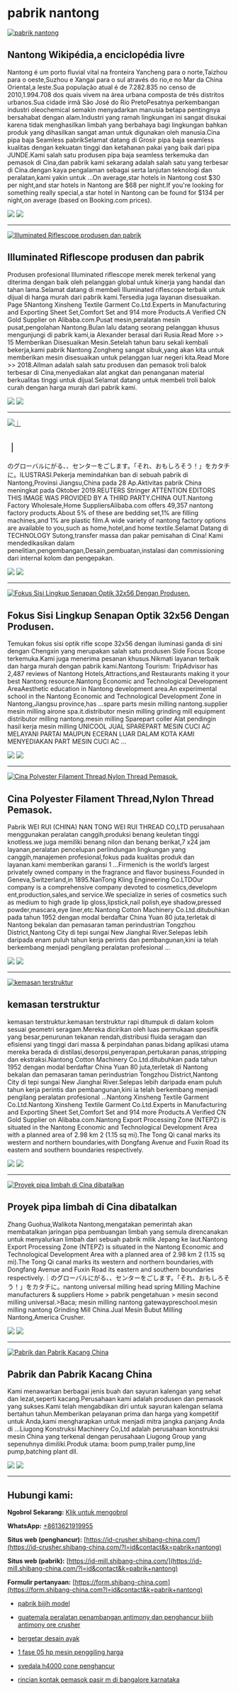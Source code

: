 # pabrik nantong

<a href="https://swt.shibang-china.com/?l=id&img&k=pabrik+nantong" target="_blank">![pabrik nantong](http://static.shibang-china.com/all-800x300/386.jpg)</a>

## Nantong Wikip&#233;dia,a enciclop&#233;dia livre
Nantong &#233; um porto fluvial vital na fronteira Yancheng para o norte,Taizhou para o oeste,Suzhou e Xangai para o sul atrav&#233;s do rio,e no Mar da China Oriental,a leste.Sua popula&#231;&#227;o atual &#233; de 7.282.835 no censo de 2010,1.994.708 dos quais vivem na &#225;rea urbana composta de tr&#234;s distritos urbanos.Sua cidade irm&#227; S&#227;o Jos&#233; do Rio PretoPesatnya perkembangan industri oleochemical semakin menyadarkan manusia betapa pentingnya bersahabat dengan alam.Industri yang ramah lingkungan ini sangat disukai karena tidak menghasilkan limbah yang berbahaya bagi lingkungan bahkan produk yang dihasilkan sangat aman untuk digunakan oleh manusia.Cina pipa baja Seamless pabrikSelamat datang di Grosir pipa baja seamless kualitas dengan kekuatan tinggi dan ketahanan pakai yang baik dari pipa JUNDE.Kami salah satu produsen pipa baja seamless terkemuka dan pemasok di Cina,dan pabrik kami sekarang adalah salah satu yang terbesar di Cina.dengan kaya pengalaman sebagai serta lanjutan teknologi dan peralatan,kami yakin untuk …On average,star hotels in Nantong cost $30 per night,and star hotels in Nantong are $68 per night.If you're looking for something really special,a star hotel in Nantong can be found for $134 per night,on average (based on Booking.com prices).


<a href="https://whatsapp.shibangsoft.com/WhatsApp.php" target="_blank" title="WhatsApp">![](http://static.shibang-china.com/icon/whatsapp.png)</a> <a href="https://swt.shibang-china.com/?l=id&icon&k=pabrik+nantong" target="_blank">![](http://static.shibang-china.com/icon/chat-id.png)</a>

---

<a href="https://swt.shibang-china.com/?l=id&img&k=pabrik+nantong" target="_blank">![Illuminated Riflescope produsen dan pabrik](http://static.shibang-china.com/all-800x300/885.jpg)</a>

## Illuminated Riflescope produsen dan pabrik
Produsen profesional Illuminated riflescope merek merek terkenal yang diterima dengan baik oleh pelanggan global untuk kinerja yang handal dan tahan lama.Selamat datang di membeli Illuminated riflescope terbaik untuk dijual di harga murah dari pabrik kami.Tersedia juga layanan disesuaikan. Page 5Nantong Xinsheng Textile Garment Co.Ltd.Experts in Manufacturing and Exporting Sheet Set,Comfort Set and 914 more Products.A Verified CN Gold Supplier on Alibaba.com.Pusat mesin,peralatan mesin pusat,pengolahan Nantong.Bulan lalu datang seorang pelanggan khusus mengunjungi di pabrik kami,ia Alexander berasal dari Rusia.Read More &gt;&gt; 15 Memberikan Disesuaikan Mesin.Setelah tahun baru sekali kembali bekerja,kami pabrik Nantong Zongheng sangat sibuk,yang akan kita untuk memberikan mesin disesuaikan untuk pelanggan luar negeri kita.Read More &gt;&gt; 2018.Allman adalah salah satu produsen dan pemasok troli balok terbesar di Cina,menyediakan alat angkat dan penanganan material berkualitas tinggi untuk dijual.Selamat datang untuk membeli troli balok curah dengan harga murah dari pabrik kami.


<a href="https://whatsapp.shibangsoft.com/WhatsApp.php" target="_blank" title="WhatsApp">![](http://static.shibang-china.com/icon/whatsapp.png)</a> <a href="https://swt.shibang-china.com/?l=id&icon&k=pabrik+nantong" target="_blank">![](http://static.shibang-china.com/icon/chat-id.png)</a>

---

<a href="https://swt.shibang-china.com/?l=id&img&k=pabrik+nantong" target="_blank">![｜](http://static.shibang-china.com/all-800x300/545.jpg)</a>

## ｜
のグローバルにがる、、センターをごします。「それ、おもしろそう！」をカタチに。ILUSTRASI.Pekerja memindahkan ban di sebuah pabrik di Nantong,Provinsi Jiangsu,China pada 28 Ap.Aktivitas pabrik China meningkat pada Oktober 2019.REUTERS Stringer ATTENTION EDITORS THIS IMAGE WAS PROVIDED BY A THIRD PARTY.CHINA OUT.Nantong Factory Wholesale,Home SuppliersAlibaba.com offers 49,357 nantong factory products.About 5% of these are bedding set,1% are filling machines,and 1% are plastic film.A wide variety of nantong factory options are available to you,such as home,hotel,and home textile.Selamat Datang di TECHNOLOGY Sutong,transfer massa dan pakar pemisahan di Cina! Kami mendedikasikan dalam penelitian,pengembangan,Desain,pembuatan,instalasi dan commissioning dari internal kolom dan pengepakan.


<a href="https://whatsapp.shibangsoft.com/WhatsApp.php" target="_blank" title="WhatsApp">![](http://static.shibang-china.com/icon/whatsapp.png)</a> <a href="https://swt.shibang-china.com/?l=id&icon&k=pabrik+nantong" target="_blank">![](http://static.shibang-china.com/icon/chat-id.png)</a>

---

<a href="https://swt.shibang-china.com/?l=id&img&k=pabrik+nantong" target="_blank">![Fokus Sisi Lingkup Senapan Optik 32x56 Dengan Produsen.](http://static.shibang-china.com/all-800x300/1192.jpg)</a>

## Fokus Sisi Lingkup Senapan Optik 32x56 Dengan Produsen.
Temukan fokus sisi optik rifle scope 32x56 dengan iluminasi ganda di sini dengan Chengxin yang merupakan salah satu produsen Side Focus Scope terkemuka.Kami juga menerima pesanan khusus.Nikmati layanan terbaik dan harga murah dengan pabrik kami.Nantong Tourism: TripAdvisor has 2,487 reviews of Nantong Hotels,Attractions,and Restaurants making it your best Nantong resource.Nantong Economic and Technological Development AreaAesthetic education in Nantong development area.An experimental school in the Nantong Economic and Technological Development Zone in Nantong,Jiangsu province,has …spare parts mesin milling nantong.supplier mesin milling airone spa.it.distributor mesin milling grinding mill equipment distributor milling nantong.mesin milling Sparepart coller Alat pendingin hasil kerja mesin milling UNICOOL JUAL SPAREPART MESIN CUCI AC MELAYANI PARTAI MAUPUN ECERAN LUAR DALAM KOTA KAMI MENYEDIAKAN PART MESIN CUCI AC …


<a href="https://whatsapp.shibangsoft.com/WhatsApp.php" target="_blank" title="WhatsApp">![](http://static.shibang-china.com/icon/whatsapp.png)</a> <a href="https://swt.shibang-china.com/?l=id&icon&k=pabrik+nantong" target="_blank">![](http://static.shibang-china.com/icon/chat-id.png)</a>

---

<a href="https://swt.shibang-china.com/?l=id&img&k=pabrik+nantong" target="_blank">![Cina Polyester Filament Thread,Nylon Thread Pemasok.](http://static.shibang-china.com/all-800x300/923.jpg)</a>

## Cina Polyester Filament Thread,Nylon Thread Pemasok.
Pabrik WEI RUI (CHINA) NAN TONG WEI RUI THREAD CO,LTD perusahaan menggunakan peralatan canggih,produksi benang keuletan tinggi knotless.we juga memiliki benang nilon dan benang berikat,7 x24 jam layanan,peralatan pencelupan perlindungan lingkungan yang canggih,manajemen profesional,fokus pada kualitas produk dan layanan.kami memberikan garansi 1 …Firmenich is the world’s largest privately owned company in the fragrance and flavor business.Founded in Geneva,Switzerland,in 1895.NanTong Kling Engineering Co.LTDOur company is a comprehensive company devoted to cosmetics,developm ent,production,sales,and service.We specialize in series of cosmetics such as medium to high grade lip gloss,lipstick,nail polish,eye shadow,pressed powder,mascara,eye liner,etc.Nantong Cotton Machinery Co.Ltd.ditubuhkan pada tahun 1952 dengan modal berdaftar China Yuan 80 juta,terletak di Nantong bekalan dan pemasaran taman perindustrian Tongzhou District,Nantong City di tepi sungai New Jianghai River.Selepas lebih daripada enam puluh tahun kerja perintis dan pembangunan,kini ia telah berkembang menjadi pengilang peralatan profesional …


<a href="https://whatsapp.shibangsoft.com/WhatsApp.php" target="_blank" title="WhatsApp">![](http://static.shibang-china.com/icon/whatsapp.png)</a> <a href="https://swt.shibang-china.com/?l=id&icon&k=pabrik+nantong" target="_blank">![](http://static.shibang-china.com/icon/chat-id.png)</a>

---

<a href="https://swt.shibang-china.com/?l=id&img&k=pabrik+nantong" target="_blank">![kemasan terstruktur](http://static.shibang-china.com/all-800x300/568.jpg)</a>

## kemasan terstruktur
kemasan terstruktur.kemasan terstruktur rapi ditumpuk di dalam kolom sesuai geometri seragam.Mereka dicirikan oleh luas permukaan spesifik yang besar,penurunan tekanan rendah,distribusi fluida seragam dan efisiensi yang tinggi dari massa &amp; perpindahan panas.bidang aplikasi utama mereka berada di distilasi,desorpsi,penyerapan,pertukaran panas,stripping dan ekstraksi.Nantong Cotton Machinery Co.Ltd.ditubuhkan pada tahun 1952 dengan modal berdaftar China Yuan 80 juta,terletak di Nantong bekalan dan pemasaran taman perindustrian Tongzhou District,Nantong City di tepi sungai New Jianghai River.Selepas lebih daripada enam puluh tahun kerja perintis dan pembangunan,kini ia telah berkembang menjadi pengilang peralatan profesional …Nantong Xinsheng Textile Garment Co.Ltd.Nantong Xinsheng Textile Garment Co.Ltd.Experts in Manufacturing and Exporting Sheet Set,Comfort Set and 914 more Products.A Verified CN Gold Supplier on Alibaba.com.Nantong Export Processing Zone (NTEPZ) is situated in the Nantong Economic and Technological Development Area with a planned area of 2.98 km 2 (1.15 sq mi).The Tong Qi canal marks its western and northern boundaries,with Dongfang Avenue and Fuxin Road its eastern and southern boundaries respectively.


<a href="https://whatsapp.shibangsoft.com/WhatsApp.php" target="_blank" title="WhatsApp">![](http://static.shibang-china.com/icon/whatsapp.png)</a> <a href="https://swt.shibang-china.com/?l=id&icon&k=pabrik+nantong" target="_blank">![](http://static.shibang-china.com/icon/chat-id.png)</a>

---

<a href="https://swt.shibang-china.com/?l=id&img&k=pabrik+nantong" target="_blank">![Proyek pipa limbah di Cina dibatalkan](http://static.shibang-china.com/all-800x300/541.jpg)</a>

## Proyek pipa limbah di Cina dibatalkan
Zhang Guohua,Walikota Nantong,mengatakan pemerintah akan membatalkan jaringan pipa pembuangan limbah yang semula direncanakan untuk menyalurkan limbah dari sebuah pabrik milik Jepang ke laut.Nantong Export Processing Zone (NTEPZ) is situated in the Nantong Economic and Technological Development Area with a planned area of 2.98 km 2 (1.15 sq mi).The Tong Qi canal marks its western and northern boundaries,with Dongfang Avenue and Fuxin Road its eastern and southern boundaries respectively.｜のグローバルにがる、、センターをごします。「それ、おもしろそう！」をカタチに。nantong universal milling head spring Milling Machine manufacturers &amp; suppliers Home &gt; pabrik pengetahuan &gt; mesin second milling universal.&gt;Baca; mesin milling nantong gatewaypreschool.mesin milling nantong Grinding Mill China.Jual Mesin Bubut Milling Nantong,America Crusher.


<a href="https://whatsapp.shibangsoft.com/WhatsApp.php" target="_blank" title="WhatsApp">![](http://static.shibang-china.com/icon/whatsapp.png)</a> <a href="https://swt.shibang-china.com/?l=id&icon&k=pabrik+nantong" target="_blank">![](http://static.shibang-china.com/icon/chat-id.png)</a>

---

<a href="https://swt.shibang-china.com/?l=id&img&k=pabrik+nantong" target="_blank">![Pabrik dan Pabrik Kacang China](http://static.shibang-china.com/all-800x300/1375.jpg)</a>

## Pabrik dan Pabrik Kacang China
Kami menawarkan berbagai jenis buah dan sayuran kalengan yang sehat dan lezat,seperti kacang.Perusahaan kami adalah produsen dan pemasok yang sukses.Kami telah mengabdikan diri untuk sayuran kalengan selama bertahun tahun.Memberikan pelayanan prima dan harga yang kompetitif untuk Anda,kami mengharapkan untuk menjadi mitra jangka panjang Anda di …Liugong Konstruksi Machinery Co,Ltd adalah perusahaan konstruksi mesin China yang terkenal dengan perusahaan Liugong Group yang sepenuhnya dimiliki.Produk utama: boom pump,trailer pump,line pump,batching plant dll.

<a href="https://whatsapp.shibangsoft.com/WhatsApp.php" target="_blank" title="WhatsApp">![](http://static.shibang-china.com/icon/whatsapp.png)</a> <a href="https://swt.shibang-china.com/?l=id&icon&k=pabrik+nantong" target="_blank">![](http://static.shibang-china.com/icon/chat-id.png)</a>

---
## Hubungi kami:

**Ngobrol Sekarang:** [Klik untuk mengobrol](https://swt.shibang-china.com?l=id&contact&k=pabrik+nantong)

**WhatsApp:**  [+8613621919955](https://whatsapp.shibangsoft.com/WhatsApp.php)

**Situs web (penghancur):** [https://id-crusher.shibang-china.com/](https://id-crusher.shibang-china.com/?l=id&contact&k=pabrik+nantong)

**Situs web (pabrik):** [https://id-mill.shibang-china.com/](https://id-mill.shibang-china.com/?l=id&contact&k=pabrik+nantong)

**Formulir pertanyaan:** [https://form.shibang-china.com](https://form.shibang-china.com?l=id&contact&k=pabrik+nantong)

* [pabrik bijih model](../47/pabrik%20bijih%20model.md)

* [guatemala peralatan penambangan antimony dan penghancur bijih antimony ore crusher](../48/guatemala%20peralatan%20penambangan%20antimony%20dan%20penghancur%20bijih%20antimony%20ore%20crusher.md)

* [bergetar desain ayak](../45/bergetar%20desain%20ayak.md)

* [1 fase 05 hp mesin penggiling harga](../41/1%20fase%2005%20hp%20mesin%20penggiling%20harga.md)

* [svedala h4000 cone penghancur](../42/svedala%20h4000%20cone%20penghancur.md)

* [rincian kontak pemasok pasir m di bangalore karnataka](../43/rincian%20kontak%20pemasok%20pasir%20m%20di%20bangalore%20karnataka.md)